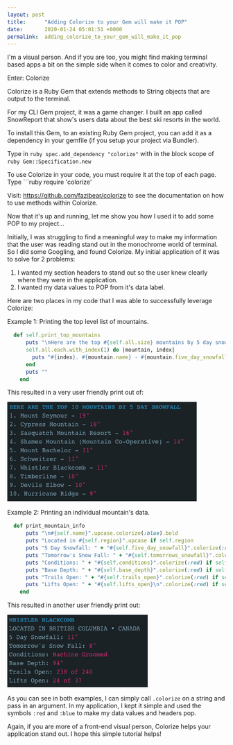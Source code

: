 ```yaml
---
layout: post
title:      "Adding Colorize to your Gem will make it POP"
date:       2020-01-24 05:01:51 +0000
permalink:  adding_colorize_to_your_gem_will_make_it_pop
---
```



I'm a visual person.  And if you are too, you might find making terminal based apps a bit on the simple side when it comes to color and creativity.

Enter: Colorize

Colorize is a Ruby Gem that extends methods to String objects that are output to the terminal.

For my CLI Gem project, it was a game changer.  I built an app called SnowReport that show's users data about the best ski resorts in the world.

To install this Gem, to an existing Ruby Gem project, you can add it as a dependency in your gemfile (if you setup your project via Bundler).

Type in ```ruby spec.add_dependency "colorize"``` with in the block scope of ```ruby Gem::Specification.new```

To use Colorize in your code, you must require it at the top of each page.  Type ```ruby require 'colorize'

Visit: https://github.com/fazibear/colorize to see the documentation on how to use methods within Colorize.

Now that it's up and running, let me show you how I used it to add some POP to my project...

Initially, I was struggling to find a meaningful way to make my information that the user was reading stand out in the monochrome world of terminal.  So I did some Googling, and found Colorize.  My initial application of it was to solve for 2 problems:

1. I wanted my section headers to stand out so the user knew clearly where they were in the application.
2. I wanted my data values to POP from it's data label.

Here are two places in my code that I was able to successfully leverage Colorize:

Example 1:  Printing the top level list of mountains.

```ruby
  def self.print_top_mountains
      puts "\nHere are the top #{self.all.size} mountains by 5 day snowfall".upcase.colorize(:blue).bold
      self.all.each.with_index(1) do |mountain, index|
        puts "#{index}. #{mountain.name} - #{mountain.five_day_snowfall.colorize(:red)}"
      end
      puts ""
    end
```

This resulted in a very user friendly print out of:

![Ex1 image](https://raw.githubusercontent.com/ottocedeno/snowreport/master/Screen%20Shot%202020-01-23%20at%2011.36.11%20PM.png)

Example 2:  Printing an individual mountain's data.

```ruby
  def print_mountain_info
      puts "\n#{self.name}".upcase.colorize(:blue).bold
      puts "Located in #{self.region}".upcase if self.region
      puts "5 Day Snowfall: " + "#{self.five_day_snowfall}".colorize(:red) if self.five_day_snowfall
      puts "Tomorrow's Snow Fall: " + "#{self.tomorrows_snowfall}".colorize(:red) if self.tomorrows_snowfall
      puts "Conditions: " + "#{self.conditions}".colorize(:red) if self.conditions
      puts "Base Depth: " + "#{self.base_depth}".colorize(:red) if self.base_depth
      puts "Trails Open: " + "#{self.trails_open}".colorize(:red) if self.trails_open
      puts "Lifts Open: " + "#{self.lifts_open}\n".colorize(:red) if self.lifts_open
    end
```

This resulted in another user friendly print out:

![Ex2 image](https://raw.githubusercontent.com/ottocedeno/snowreport/master/Screen%20Shot%202020-01-23%20at%2011.36.30%20PM.png)

As you can see in both examples, I can simply call ```.colorize``` on a string and pass in an argument.  In my application, I kept it simple and used the symbols ```:red``` and ```:blue``` to make my data values and headers pop.

Again, if you are more of a front-end visual person, Colorize helps your application stand out.  I hope this simple tutorial helps!



